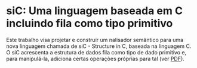 # siC: Uma linguagem baseada em C incluindo fila como tipo primitivo

Este trabalho visa projetar e construir um nalisador semântico para uma nova linguagem chamada de siC - Structure in C, baseada na linguagem C. O siC acrescenta a estrutura de dados fila como tipo de dado primitivo e, para manipulá-la, adiciona certas operações próprias para tal (ver [PDF](https://github.com/gabepk/siC-AnalisadorSemantico/blob/master/siC.pdf)).

